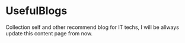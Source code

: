 # UsefulBlogs
Collection self and other recommend blog for IT techs, I will be allways update this content page from now.
